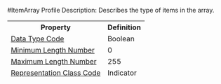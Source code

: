 #ItemArray Profile
Description: Describes the type of items in the array.<table><thead><tr><th scope='col'>Property</th><th scope='col'>Definition</th></tr><tr><td><a href='DataTypeCode.md'>Data Type Code</a></td><td>Boolean</td></tr><tr><td><a href='MinimumLengthNumber.md'>Minimum Length Number</a></td><td>0</td></tr><tr><td><a href='MaximumLengthNumber.md'>Maximum Length Number</a></td><td>255</td></tr><tr><td><a href='RepresentationClass.md'>Representation Class Code</a></td><td>Indicator</td></tr></table>